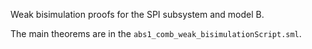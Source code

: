 Weak bisimulation proofs for the SPI subsystem and model B.

The main theorems are in the `abs1_comb_weak_bisimulationScript.sml`.

